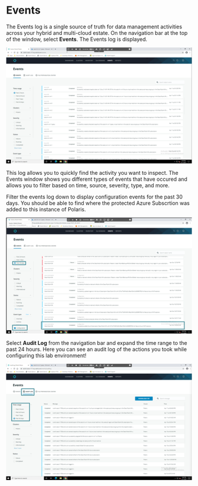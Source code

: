 # Events

The Events log is a single source of truth for data management activities across your hybrid and multi-cloud estate. On the navigation bar at the top of the window, select **Events**. The Events log is displayed.

<p align="center">
<img src="../images/events.png">
</p>

This log allows you to quickly find the activity you want to inspect. The Events window shows you different types of events that have occured and allows you to filter based on time, source, severity, type, and more.

Filter the events log down to display configuration events for the past 30 days. You should be able to find where the protected Azure Subscrtion was added to this instance of Polaris.

<p align="center">
<img src="../images/events_filtered.png">
</p>

Select **Audit Log** from the navigation bar and expand the time range to the past 24 hours. Here you can see an audit log of the actions you took while configuring this lab environment!

<p align="center">
<img src="../images/audit.png">
</p>